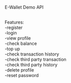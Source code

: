 E-Wallet Demo API
</br></br>

Features:</br>
-register</br>
-login</br>
-view profile</br>
-check balance</br>
-top up</br>
-check transaction history</br>
-check third party transaction</br>
-check third party history</br>
-delete profile</br>
-reset password</br>
